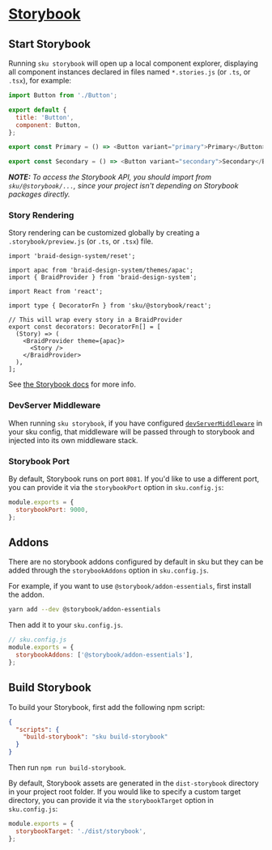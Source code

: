 # [Storybook](https://storybook.js.org/)

## Start Storybook

Running `sku storybook` will open up a local component explorer, displaying all component instances declared in files named `*.stories.js` (or `.ts`, or `.tsx`), for example:

```js
import Button from './Button';

export default {
  title: 'Button',
  component: Button,
};

export const Primary = () => <Button variant="primary">Primary</Button>;

export const Secondary = () => <Button variant="secondary">Secondary</Button>;
```

_**NOTE:** To access the Storybook API, you should import from `sku/@storybook/...`, since your project isn't depending on Storybook packages directly._

### Story Rendering

Story rendering can be customized globally by creating a `.storybook/preview.js` (or `.ts`, or `.tsx`) file.

```tsx
import 'braid-design-system/reset';

import apac from 'braid-design-system/themes/apac';
import { BraidProvider } from 'braid-design-system';

import React from 'react';

import type { DecoratorFn } from 'sku/@storybook/react';

// This will wrap every story in a BraidProvider
export const decorators: DecoratorFn[] = [
  (Story) => (
    <BraidProvider theme={apac}>
      <Story />
    </BraidProvider>
  ),
];
```

See [the Storybook docs][storybook preview.js] for more info.

[storybook preview.js]: https://storybook.js.org/docs/react/configure/overview#configure-story-rendering

### DevServer Middleware

When running `sku storybook`, if you have configured [`devServerMiddleware`][devserver middleware] in your sku config, that middleware will be passed through to storybook and injected into its own middleware stack.

[devserver middleware]: ./docs/extra-features.md#devserver-middleware

### Storybook Port

By default, Storybook runs on port `8081`.
If you'd like to use a different port, you can provide it via the `storybookPort` option in `sku.config.js`:

```js
module.exports = {
  storybookPort: 9000,
};
```

## Addons

There are no storybook addons configured by default in sku but they can be added through the `storybookAddons` option in `sku.config.js`.

For example, if you want to use `@storybook/addon-essentials`, first install the addon.

```bash
yarn add --dev @storybook/addon-essentials
```

Then add it to your `sku.config.js`.

```js
// sku.config.js
module.exports = {
  storybookAddons: ['@storybook/addon-essentials'],
};
```

## Build Storybook

To build your Storybook, first add the following npm script:

```json
{
  "scripts": {
    "build-storybook": "sku build-storybook"
  }
}
```

Then run `npm run build-storybook`.

By default, Storybook assets are generated in the `dist-storybook` directory in your project root folder.
If you would like to specify a custom target directory, you can provide it via the `storybookTarget` option in `sku.config.js`:

```js
module.exports = {
  storybookTarget: './dist/storybook',
};
```
